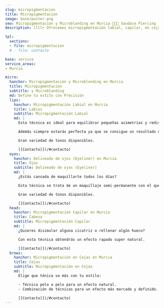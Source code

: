 ```yaml
---
slug: micropigmentacion
title: Micropigmentación
image: base/poster.png
seo: Micropigmentación y Microblanding en Murcia 🧷👂🏻 Saudace Piercing
description: llll➤ Ofrecemos micropigmentación labial, capilar, en cejas y Eyeliner ✅ para realzar tu belleza natural de forma duradera y personalizada.

tpl:
  sections:
  - file: micropigmentacion
  # - file: contacto

base: service
service_areas:
- Murcia

micro:
  hanchor: Micropigmentación y Microblanding en Murcia
  title: Micropigmentación
  subtitle: y Microblanding
  md: Define tu estilo con Precisión
  lips:
    hanchor: Micropigmentación Labial en Murcia
    title: Labios
    subtitle: Micropigmentación Labial
    md: |
      Esta técnica es ideal para equilibrar pequeñas asimetrías y rediseñar el contorno de tus labios.

      Además siempre estarás perfecta ya que se consigue un resultado muy natural.

      Gran variedad de tonos disponibles.

      [[Contacto]](/#contacto)
  eyes:
    hanchor: Delineado de ojos (Eyeliner) en Murcia
    title: Ojos
    subtitle: Delineado de ojos (Eyeliner)
    md: |
      ¿Estás cansada de maquillarte todos los días?

      Esta técnica se trata de un maquillaje semi-permanente con el que ahorrarás tiempo en tu día a día.

      Gran variedad de tonos disponibles.

      [[Contacto]](/#contacto)
  head:
    hanchor: Micropigmentación Capilar en Murcia
    title: Cabeza
    subtitle: Micropigmentación Capilar
    md: |
      ¿Quieres disimular alguna cicatriz o rellenar algún hueco?

      Con esta técnica obtendrás un efecto rapado super natural.

      [[Contacto]](/#contacto)
  brows:
    hanchor: Micropigmentación en Cejas en Murcia
    title: Cejas
    subtitle: Micropigmentación en Cejas
    md: |
      Elige que ténica va más con tu estilo:

      - Técnica pelo a pelo para un efecto natural.
      - Combinación de técnicas para un efecto más marcado y definido.

      [[Contacto]](/#contacto)
---
```

